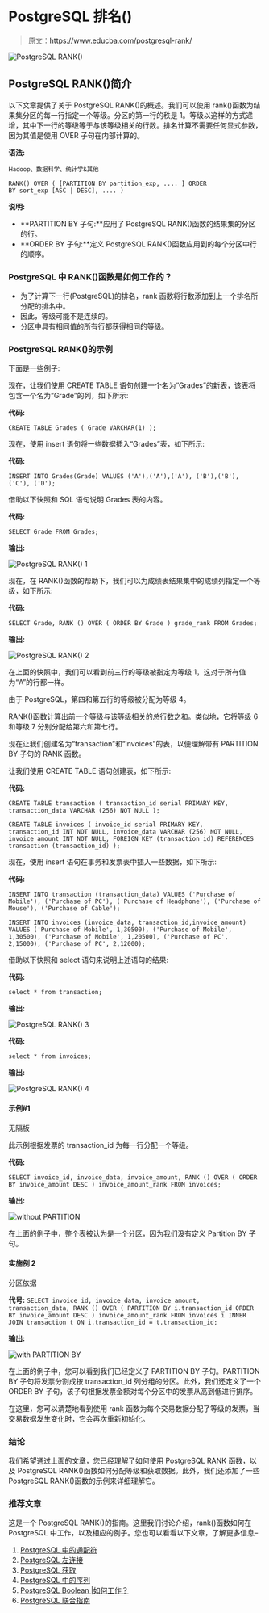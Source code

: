 # PostgreSQL 排名()

> 原文：<https://www.educba.com/postgresql-rank/>

![PostgreSQL RANK() ](img/bec9a1240834835c4ab713ca569257f6.png)



## PostgreSQL RANK()简介

以下文章提供了关于 PostgreSQL RANK()的概述。我们可以使用 rank()函数为结果集分区的每一行指定一个等级。分区的第一行的秩是 1。等级以这样的方式递增，其中下一行的等级等于与该等级相关的行数。排名计算不需要任何显式参数，因为其值是使用 OVER 子句在内部计算的。

**语法:**

<small>Hadoop、数据科学、统计学&其他</small>

`RANK() OVER (
[PARTITION BY partition_exp, .... ] ORDER BY sort_exp [ASC | DESC], ....
)`

**说明:**

*   **PARTITION BY 子句:**应用了 PostgreSQL RANK()函数的结果集的分区的行。
*   **ORDER BY 子句:**定义 PostgreSQL RANK()函数应用到的每个分区中行的顺序。

### PostgreSQL 中 RANK()函数是如何工作的？

*   为了计算下一行(PostgreSQL)的排名，rank 函数将行数添加到上一个排名所分配的排名中。
*   因此，等级可能不是连续的。
*   分区中具有相同值的所有行都获得相同的等级。

### PostgreSQL RANK()的示例

下面是一些例子:

现在，让我们使用 CREATE TABLE 语句创建一个名为“Grades”的新表，该表将包含一个名为“Grade”的列，如下所示:

**代码:**

`CREATE TABLE Grades (
Grade VARCHAR(1)
);`

现在，使用 insert 语句将一些数据插入“Grades”表，如下所示:

**代码:**

`INSERT INTO Grades(Grade)
VALUES
('A'),('A'),('A'),
('B'),('B'),
('C'),
('D');`

借助以下快照和 SQL 语句说明 Grades 表的内容。

**代码:**

`SELECT
Grade
FROM
Grades;`

**输出:**

![PostgreSQL RANK() 1](img/df38f25b2695f3d8759412956855b756.png)



现在，在 RANK()函数的帮助下，我们可以为成绩表结果集中的成绩列指定一个等级，如下所示:

**代码:**

`SELECT
Grade,
RANK () OVER (
ORDER BY Grade
) grade_rank
FROM
Grades;`

**输出:**

![PostgreSQL RANK() 2](img/5486459a85aee0eb5cc89783cbd1ef64.png)



在上面的快照中，我们可以看到前三行的等级被指定为等级 1，这对于所有值为“A”的行都一样。

由于 PostgreSQL，第四和第五行的等级被分配为等级 4。

RANK()函数计算出前一个等级与该等级相关的总行数之和。类似地，它将等级 6 和等级 7 分别分配给第六和第七行。

现在让我们创建名为“transaction”和“invoices”的表，以便理解带有 PARTITION BY 子句的 RANK 函数。

让我们使用 CREATE TABLE 语句创建表，如下所示:

**代码:**

`CREATE TABLE transaction (
transaction_id serial PRIMARY KEY,
transaction_data VARCHAR (256) NOT NULL
);`

`CREATE TABLE invoices (
invoice_id serial PRIMARY KEY,
transaction_id INT NOT NULL,
invoice_data VARCHAR (256) NOT NULL,
invoice_amount INT NOT NULL,
FOREIGN KEY (transaction_id) REFERENCES transaction (transaction_id)
);`

现在，使用 insert 语句在事务和发票表中插入一些数据，如下所示:

**代码:**

`INSERT INTO transaction (transaction_data)
VALUES
('Purchase of Mobile'),
('Purchase of PC'),
('Purchase of Headphone'),
('Purchase of Mouse'),
('Purchase of Cable');`

`INSERT INTO invoices (invoice_data, transaction_id,invoice_amount)
VALUES
('Purchase of Mobile', 1,30500),
('Purchase of Mobile', 1,30500),
('Purchase of Mobile', 1,20500),
('Purchase of PC', 2,15000),
('Purchase of PC', 2,12000);`

借助以下快照和 select 语句来说明上述语句的结果:

**代码:**

`select * from transaction;`

**输出:**

![PostgreSQL RANK() 3](img/35c353cb933fd4b52a5d78101ce383e0.png)



**代码:**

`select * from invoices;`

**输出:**

![PostgreSQL RANK() 4](img/8d93de5b0ac61359f1f3bad28023f9f6.png)



#### 示例#1

无隔板

此示例根据发票的 transaction_id 为每一行分配一个等级。

**代码:**

`SELECT
invoice_id,
invoice_data,
invoice_amount,
RANK () OVER (
ORDER BY invoice_amount DESC
) invoice_amount_rank
FROM
invoices;`

**输出:**

![without PARTITION](img/8c9697d6ac67619a6c79f6405d47ebb0.png)



在上面的例子中，整个表被认为是一个分区，因为我们没有定义 Partition BY 子句。

#### 实施例 2

分区依据

**代号:**
`SELECT
invoice_id,
invoice_data,
invoice_amount,
transaction_data,
RANK () OVER (
PARTITION BY i.transaction_id
ORDER BY invoice_amount DESC
) invoice_amount_rank
FROM
invoices i
INNER JOIN transaction t
ON i.transaction_id = t.transaction_id;`

**输出:**

![with PARTITION BY](img/b0dd7e51821e723d59c0d4393552fafa.png)



在上面的例子中，您可以看到我们已经定义了 PARTITION BY 子句。PARTITION BY 子句将发票分割成按 transaction_id 列分组的分区。此外，我们还定义了一个 ORDER BY 子句，该子句根据发票金额对每个分区中的发票从高到低进行排序。

在这里，您可以清楚地看到使用 rank 函数为每个交易数据分配了等级的发票，当交易数据发生变化时，它会再次重新初始化。

### 结论

我们希望通过上面的文章，您已经理解了如何使用 PostgreSQL RANK 函数，以及 PostgreSQL RANK()函数如何分配等级和获取数据。此外，我们还添加了一些 PostgreSQL RANK()函数的示例来详细理解它。

### 推荐文章

这是一个 PostgreSQL RANK()的指南。这里我们讨论介绍，rank()函数如何在 PostgreSQL 中工作，以及相应的例子。您也可以看看以下文章，了解更多信息–

1.  [PostgreSQL 中的通配符](https://www.educba.com/wildcards-in-postgresql/)
2.  [PostgreSQL 左连接](https://www.educba.com/postgresql-left-join/)
3.  [PostgreSQL 获取](https://www.educba.com/postgresql-fetch/)
4.  [PostgreSQL 中的序列](https://www.educba.com/sequence-in-postgresql/)
5.  [PostgreSQL Boolean |如何工作？](https://www.educba.com/postgresql-boolean/)
6.  [PostgreSQL 联合指南](https://www.educba.com/postgresql-coalesce/)